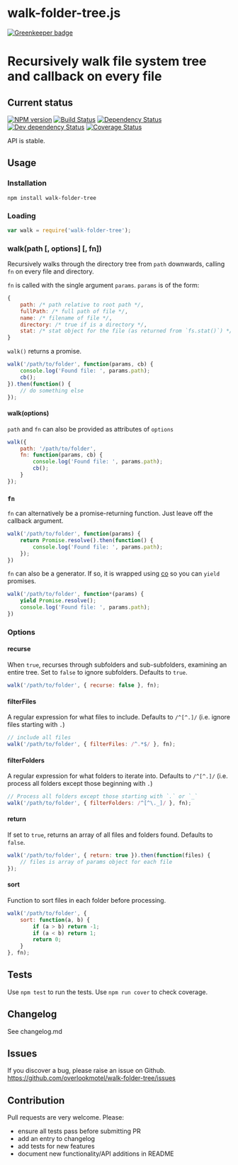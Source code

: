 # walk-folder-tree.js

[![Greenkeeper badge](https://badges.greenkeeper.io/overlookmotel/walk-folder-tree.svg)](https://greenkeeper.io/)

# Recursively walk file system tree and callback on every file

## Current status

[![NPM version](https://img.shields.io/npm/v/walk-folder-tree.svg)](https://www.npmjs.com/package/walk-folder-tree)
[![Build Status](https://img.shields.io/travis/overlookmotel/walk-folder-tree/master.svg)](http://travis-ci.org/overlookmotel/walk-folder-tree)
[![Dependency Status](https://img.shields.io/david/overlookmotel/walk-folder-tree.svg)](https://david-dm.org/overlookmotel/walk-folder-tree)
[![Dev dependency Status](https://img.shields.io/david/dev/overlookmotel/walk-folder-tree.svg)](https://david-dm.org/overlookmotel/walk-folder-tree)
[![Coverage Status](https://img.shields.io/coveralls/overlookmotel/walk-folder-tree/master.svg)](https://coveralls.io/r/overlookmotel/walk-folder-tree)

API is stable.

## Usage

### Installation

    npm install walk-folder-tree

### Loading

```js
var walk = require('walk-folder-tree');
```

### walk(path [, options] [, fn])

Recursively walks through the directory tree from `path` downwards, calling `fn` on every file and directory.

`fn` is called with the single argument `params`. `params` is of the form:

```js
{
    path: /* path relative to root path */,
    fullPath: /* full path of file */,
    name: /* filename of file */,
    directory: /* true if is a directory */,
    stat: /* stat object for the file (as returned from `fs.stat()`) */
}
```

`walk()` returns a promise.

```js
walk('/path/to/folder', function(params, cb) {
    console.log('Found file: ', params.path);
    cb();
}).then(function() {
    // do something else
});
```

#### walk(options)

`path` and `fn` can also be provided as attributes of `options`

```js
walk({
    path: '/path/to/folder',
    fn: function(params, cb) {
        console.log('Found file: ', params.path);
        cb();
    }
});
```

### `fn`

`fn` can alternatively be a promise-returning function. Just leave off the callback argument.

```js
walk('/path/to/folder', function(params) {
    return Promise.resolve().then(function() {
        console.log('Found file: ', params.path);
    });
})
```

`fn` can also be a generator. If so, it is wrapped using [co](https://www.npmjs.com/package/co) so you can `yield` promises.

```js
walk('/path/to/folder', function*(params) {
    yield Promise.resolve();
    console.log('Found file: ', params.path);
})
```

### Options

#### recurse

When `true`, recurses through subfolders and sub-subfolders, examining an entire tree. Set to `false` to ignore subfolders.
Defaults to `true`.

```js
walk('/path/to/folder', { recurse: false }, fn);
```

#### filterFiles

A regular expression for what files to include.
Defaults to `/^[^.]/` (i.e. ignore files starting with `.`)

```js
// include all files
walk('/path/to/folder', { filterFiles: /^.*$/ }, fn);
```

#### filterFolders

A regular expression for what folders to iterate into.
Defaults to `/^[^.]/` (i.e. process all folders except those beginning with `.`)

```js
// Process all folders except those starting with `.` or `_`
walk('/path/to/folder', { filterFolders: /^[^\._]/ }, fn);
```

#### return

If set to `true`, returns an array of all files and folders found.
Defaults to `false`.

```js
walk('/path/to/folder', { return: true }).then(function(files) {
    // files is array of params object for each file
});
```

#### sort

Function to sort files in each folder before processing.

```js
walk('/path/to/folder', {
    sort: function(a, b) {
        if (a > b) return -1;
        if (a < b) return 1;
        return 0;
    }
}, fn);
```

## Tests

Use `npm test` to run the tests. Use `npm run cover` to check coverage.

## Changelog

See changelog.md

## Issues

If you discover a bug, please raise an issue on Github. https://github.com/overlookmotel/walk-folder-tree/issues

## Contribution

Pull requests are very welcome. Please:

* ensure all tests pass before submitting PR
* add an entry to changelog
* add tests for new features
* document new functionality/API additions in README
